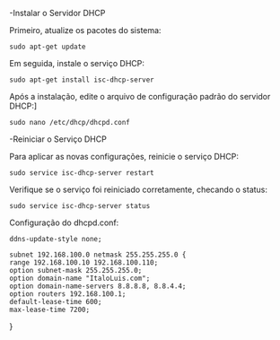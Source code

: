 -Instalar o Servidor DHCP

Primeiro, atualize os pacotes do sistema:

    sudo apt-get update

Em seguida, instale o serviço DHCP:

    sudo apt-get install isc-dhcp-server

Após a instalação, edite o arquivo de configuração padrão do servidor DHCP:]

    sudo nano /etc/dhcp/dhcpd.conf

-Reiniciar o Serviço DHCP

Para aplicar as novas configurações, reinicie o serviço DHCP:

    sudo service isc-dhcp-server restart

Verifique se o serviço foi reiniciado corretamente, checando o status:

    sudo service isc-dhcp-server status
  
Configuração do dhcpd.conf:

    ddns-update-style none;

    subnet 192.168.100.0 netmask 255.255.255.0 {
    range 192.168.100.10 192.168.100.110;
    option subnet-mask 255.255.255.0;
    option domain-name "ItaloLuis.com";
    option domain-name-servers 8.8.8.8, 8.8.4.4;
    option routers 192.168.100.1;
    default-lease-time 600;
    max-lease-time 7200;
}


